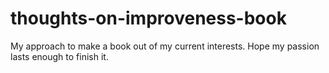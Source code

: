 # thoughts-on-improveness-book

My approach to make a book out of my current interests. Hope my passion lasts enough to finish it.
